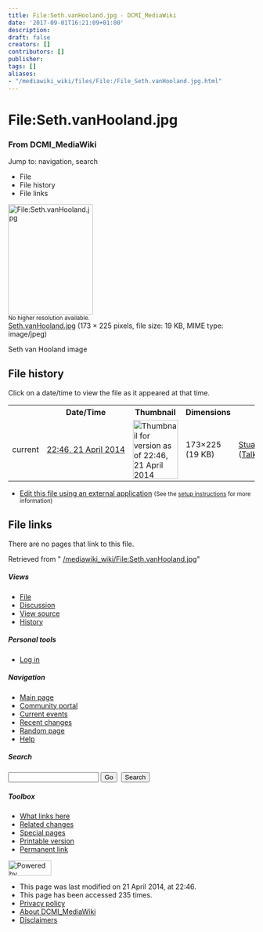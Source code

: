 ```yaml
---
title: File:Seth.vanHooland.jpg - DCMI_MediaWiki
date: '2017-09-01T16:21:09+01:00'
description: 
draft: false
creators: []
contributors: []
publisher: 
tags: []
aliases:
- "/mediawiki_wiki/files/File:/File_Seth.vanHooland.jpg.html"
---
```


<a id="top"></a>
# File:Seth.vanHooland.jpg

### From DCMI\_MediaWiki

Jump to: navigation, search
<!-- start content -->
- File
- File history
- File links

 [<img alt="File:Seth.vanHooland.jpg" src="/images/a/ae/Seth.vanHooland.jpg" width="173" height="225">](/mediawiki_wiki/files/Seth.vanHooland.jpg)  
<small>No higher resolution available.</small>  
 [Seth.vanHooland.jpg](/images/a/ae/Seth.vanHooland.jpg)‎ (173 × 225 pixels, file size: 19 KB, MIME type: image/jpeg)

Seth van Hooland image

<!-- 
NewPP limit report
Preprocessor node count: 1/1000000
Post-expand include size: 0/2097152 bytes
Template argument size: 0/2097152 bytes
Expensive parser function count: 0/100
-->
## File history

Click on a date/time to view the file as it appeared at that time.

<table class="wikitable filehistory">
  <tr>
    <td></td>
    <th>Date/Time</th>
    <th>Thumbnail</th>
    <th>Dimensions</th>
    <th>User</th>
    <th>Comment</th>
  </tr>
  <tr>
    <td>current</td>
    <td class="filehistory-selected" style="white-space: nowrap;"><a href="/mediawiki_wiki/files/Seth.vanHooland.jpg">22:46, 21 April 2014</a></td>
    <td><a href="/images/a/ae/Seth.vanHooland.jpg"><img alt="Thumbnail for version as of 22:46, 21 April 2014" src="/images/a/ae/Seth.vanHooland.jpg" width="92" height="120"></a></td>
    <td>173×225 <span style="white-space: nowrap;">(19 KB)</span>
    </td>
    <td>
      <a href="/index.php?title=User:StuartSutton&amp;action=edit&amp;redlink=1" class="new mw-userlink" title="User:StuartSutton (page does not exist)">StuartSutton</a> <span style="white-space: nowrap;"> <span class="mw-usertoollinks">(<a href="/index.php?title=User_talk:StuartSutton&amp;action=edit&amp;redlink=1" class="new" title="User talk:StuartSutton (page does not exist)">Talk</a> | <a href="/index.php/Special:Contributions/StuartSutton" title="Special:Contributions/StuartSutton">contribs</a>)</span></span>
    </td>
    <td> <span class="comment">(Seth van Hooland image)</span>
    </td>
  </tr>
</table>

  

- [Edit this file using an external application](/index.php?title=File:Seth.vanHooland.jpg&action=edit&externaledit=true&mode=file "File:Seth.vanHooland.jpg") <small>(See the <a href="http://www.mediawiki.org/wiki/Manual:External_editors" class="external text" rel="nofollow">setup instructions</a> for more information)</small>

## File links

There are no pages that link to this file.

Retrieved from " [/mediawiki_wiki/File:Seth.vanHooland.jpg](/mediawiki_wiki/files/File:/File:Seth.vanHooland.jpg.html)"

<!-- end content -->

##### Views

- [File](/mediawiki_wiki/files/File:/File:Seth.vanHooland.jpg.html)
- [Discussion](/index.php?title=File_talk:Seth.vanHooland.jpg&action=edit&redlink=1 "Discussion about the content page [t]")
- [View source](/index.php?title=File:Seth.vanHooland.jpg&action=edit "This page is protected.
You can view its source [e]")
- [History](/index.php?title=File:Seth.vanHooland.jpg&action=history "Past revisions of this page [h]")

##### Personal tools

- [Log in](/index.php?title=Special:UserLogin&returnto=File:Seth.vanHooland.jpg "You are encouraged to log in; however, it is not mandatory [o]")

<script type="text/javascript"> if (window.isMSIE55) fixalpha(); </script>

##### Navigation

- [Main page](/index.php/Main_Page "Visit the main page [z]")
- [Community portal](/index.php/DCMI_MediaWiki:Community_portal "About the project, what you can do, where to find things")
- [Current events](/index.php/DCMI_MediaWiki:Current_events "Find background information on current events")
- [Recent changes](/index.php/Special:RecentChanges "The list of recent changes in the wiki [r]")
- [Random page](/index.php/Special:Random "Load a random page [x]")
- [Help](/index.php/Help:Contents "The place to find out")

##### <label for="searchInput">Search</label>

<form action="/index.php" id="searchform">
				<input type="hidden" name="title" value="Special:Search">
				<input id="searchInput" title="Search DCMI_MediaWiki" accesskey="f" type="search" name="search">
				<input type="submit" name="go" class="searchButton" id="searchGoButton" value="Go" title="Go to a page with this exact name if exists"> 
				<input type="submit" name="fulltext" class="searchButton" id="mw-searchButton" value="Search" title="Search the pages for this text">
			</form>

##### Toolbox

- [What links here](/index.php/Special:WhatLinksHere/File:Seth.vanHooland.jpg "List of all wiki pages that link here [j]")
- [Related changes](/index.php/Special:RecentChangesLinked/File:Seth.vanHooland.jpg "Recent changes in pages linked from this page [k]")
- [Special pages](/index.php/Special:SpecialPages "List of all special pages [q]")
- [Printable version](/index.php?title=File:Seth.vanHooland.jpg&printable=yes "Printable version of this page [p]")
- [Permanent link](/index.php?title=File:Seth.vanHooland.jpg&oldid=7422 "Permanent link to this revision of the page")

<!-- end of the left (by default at least) column -->

 [<img src="/skins/common/images/poweredby_mediawiki_88x31.png" height="31" width="88" alt="Powered by MediaWiki">](http://www.mediawiki.org/)

- This page was last modified on 21 April 2014, at 22:46.
- This page has been accessed 235 times.
- [Privacy policy](/index.php/DCMI_MediaWiki:Privacy_policy "DCMI MediaWiki:Privacy policy")
- [About DCMI\_MediaWiki](/index.php/DCMI_MediaWiki:About "DCMI MediaWiki:About")
- [Disclaimers](/index.php/DCMI_MediaWiki:General_disclaimer "DCMI MediaWiki:General disclaimer")

<script>if (window.runOnloadHook) runOnloadHook();</script><!-- Served in 0.460 secs. -->
